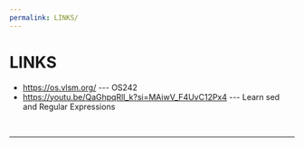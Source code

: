 ```yaml
---
permalink: LINKS/
---
```


# LINKS
* <https://os.vlsm.org/> --- OS242
* <https://youtu.be/QaGhpqRll_k?si=MAiwV_F4UvC12Px4> --- Learn sed and Regular Expressions
<br>
<hr>

